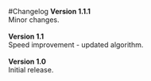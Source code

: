 #Changelog
<b>Version 1.1.1</b>
<br>Minor changes.
<br>
<br><b>Version 1.1</b>
<br>Speed improvement - updated algorithm.
<br>
<br><b>Version 1.0</b>
<br>Initial release.
